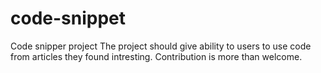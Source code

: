 # code-snippet
Code snipper project
The project should give ability to users to use code from articles they found intresting.
Contribution is more than welcome.

